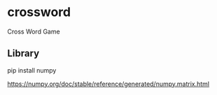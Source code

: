# crossword
 Cross Word Game


## Library

pip install numpy



https://numpy.org/doc/stable/reference/generated/numpy.matrix.html
